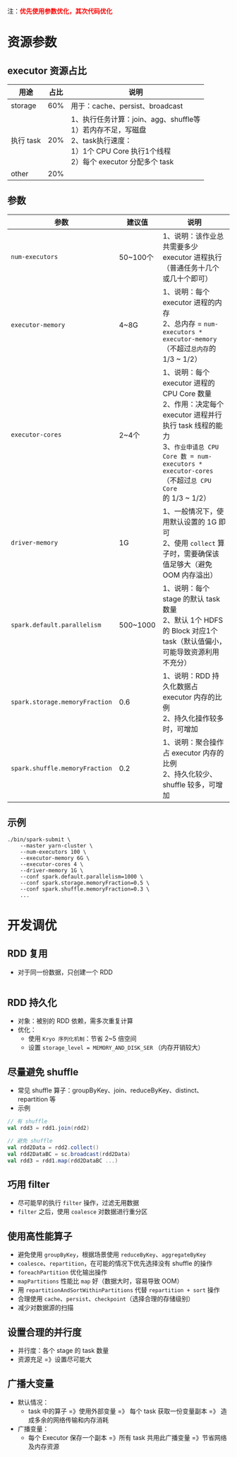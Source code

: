 注：<b style="color: red">优先使用参数优化，其次代码优化</b>

# 资源参数

## executor 资源占比

| 用途      | 占比 | 说明                                                         |
| --------- | ---- | ------------------------------------------------------------ |
| storage   | 60%  | 用于：cache、persist、broadcast                              |
| 执行 task | 20%  | 1、执行任务计算：join、agg、shuffle等<br />1）若内存不足，写磁盘<br />2、task执行速度：<br />1）1个 CPU Core 执行1个线程<br />2）每个 executor 分配多个 task |
| other     | 20%  |                                                              |

## 参数

| 参数                           | 建议值   | 说明                                                         |
| ------------------------------ | -------- | ------------------------------------------------------------ |
| `num-executors`                | 50~100个 | 1、说明：该作业总共需要多少 executor 进程执行<br />（普通任务十几个或几十个即可） |
| `executor-memory`              | 4~8G     | 1、说明：每个 executor 进程的内存<br />2、总内存 = `num-executors * executor-memory`<br />（不超过`总内存`的 1/3 ~ 1/2） |
| `executor-cores`               | 2~4个    | 1、说明：每个 executor 进程的 CPU Core 数量<br />2、作用：决定每个 executor 进程并行执行 task 线程的能力<br />3、`作业申请总 CPU Core 数 = num-executors * executor-cores`<br />（不超过`总 CPU Core` 的 1/3 ~ 1/2） |
| `driver-memory`                | 1G       | 1、一般情况下，使用默认设置的 1G 即可<br />2、使用 `collect` 算子时，需要确保该值足够大（避免 OOM 内存溢出） |
| `spark.default.parallelism`    | 500~1000 | 1、说明：每个 stage 的默认 task 数量<br />2、默认 1个 HDFS 的 Block 对应1个 task（默认值偏小，可能导致资源利用不充分） |
| `spark.storage.memoryFraction` | 0.6      | 1、说明：RDD 持久化数据占 executor 内存的比例<br />2、持久化操作较多时，可增加 |
| `spark.shuffle.memoryFraction` | 0.2      | 1、说明：聚合操作占 executor 内存的比例<br />2、持久化较少、shuffle 较多，可增加 |

## 示例

```shell
./bin/spark-submit \
	--master yarn-cluster \
	--num-executors 100 \
	--executor-memory 6G \
	--executor-cores 4 \
	--driver-memory 1G \
	--conf spark.default.parallelism=1000 \
	--conf spark.storage.memoryFraction=0.5 \
	--conf spark.shuffle.memoryFraction=0.3 \
	...
```

# 开发调优

## RDD 复用

- 对于同一份数据，只创建一个 RDD

```scala

```

## RDD 持久化

- 对象：被别的 RDD 依赖，需多次重复计算
- 优化：
  - 使用 `Kryo 序列化机制`：节省 2~5 倍空间
  - 设置 `storage_level = MEMORY_AND_DISK_SER` （内存开销较大）

## 尽量避免 shuffle

- 常见 shuffle 算子：groupByKey、join、reduceByKey、distinct、repartition 等
- 示例

```scala
// 有 shuffle
val rdd3 = rdd1.join(rdd2)

// 避免 shuffle
val rdd2Data = rdd2.collect()
val rdd2DataBC = sc.broadcast(rdd2Data)
val rdd3 = rdd1.map(rdd2DataBC ...)
```

## 巧用 filter

- 尽可能早的执行 `filter` 操作，过滤无用数据
- `filter` 之后，使用 `coalesce` 对数据进行重分区

## 使用高性能算子

- 避免使用 `groupByKey`，根据场景使用 `reduceByKey`、`aggregateByKey`
- `coalesce`、`repartition`，在可能的情况下优先选择没有 shuffle 的操作
- `foreachPartition` 优化输出操作
- `mapPartitions` 性能比 `map` 好（数据大时，容易导致 OOM）
- 用 `repartitionAndSortWithinPartitions` 代替 `repartition + sort` 操作
- 合理使用 `cache`、`persist`、`checkpoint`（选择合理的存储级别）
- 减少对数据源的扫描

## 设置合理的并行度

- 并行度：各个 stage 的 task 数量
- 资源充足 =》设置尽可能大

## 广播大变量

- 默认情况：
  - task 中的算子 =》使用外部变量 =》 每个 task 获取一份变量副本 =》 造成多余的网络传输和内存消耗
- 广播变量：
  - 每个 Executor 保存一个副本 =》所有 task 共用此广播变量 =》节省网络及内存资源
